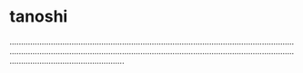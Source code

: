 # tanoshi
..........................................................................................................................................................................................................................................................................................................